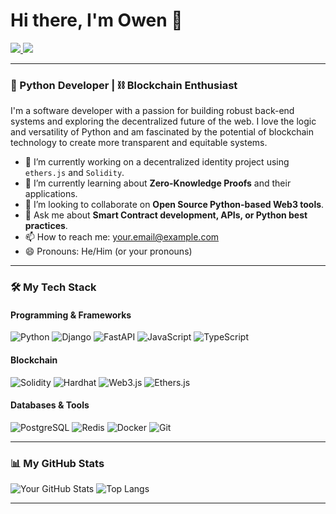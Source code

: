 # Hi there, I'm Owen 👋

<a href="https://linkedin.com/in/your-linkedin-url" target="_blank">
  <img src="https://img.shields.io/badge/LinkedIn-0077B5?style=for-the-badge&logo=linkedin&logoColor=white" />
</a>
<a href="https://twitter.com/your-twitter-handle" target="_blank">
  <img src="https://img.shields.io/badge/Twitter-1DA1F2?style=for-the-badge&logo=twitter&logoColor=white" />
</a>

---

### 🐍 Python Developer | ⛓️ Blockchain Enthusiast

I'm a software developer with a passion for building robust back-end systems and exploring the decentralized future of the web. I love the logic and versatility of Python and am fascinated by the potential of blockchain technology to create more transparent and equitable systems.

- 🔭 I’m currently working on a decentralized identity project using `ethers.js` and `Solidity`.
- 🌱 I’m currently learning about **Zero-Knowledge Proofs** and their applications.
- 👯 I’m looking to collaborate on **Open Source Python-based Web3 tools**.
- 💬 Ask me about **Smart Contract development, APIs, or Python best practices**.
- 📫 How to reach me: [your.email@example.com](mailto:your.email@example.com)
- 😄 Pronouns: He/Him (or your pronouns)

---

### 🛠️ My Tech Stack

#### Programming & Frameworks
![Python](https://img.shields.io/badge/Python-3776AB?style=for-the-badge&logo=python&logoColor=white)
![Django](https://img.shields.io/badge/Django-092E20?style=for-the-badge&logo=django&logoColor=white)
![FastAPI](https://img.shields.io/badge/FastAPI-009688?style=for-the-badge&logo=fastapi&logoColor=white)
![JavaScript](https://img.shields.io/badge/JavaScript-F7DF1E?style=for-the-badge&logo=javascript&logoColor=black)
![TypeScript](https://img.shields.io/badge/TypeScript-3178C6?style=for-the-badge&logo=typescript&logoColor=white)

#### Blockchain
![Solidity](https://img.shields.io/badge/Solidity-363636?style=for-the-badge&logo=solidity&logoColor=white)
![Hardhat](https://img.shields.io/badge/Hardhat-FFF600?style=for-the-badge&logo=hardhat&logoColor=black)
![Web3.js](https://img.shields.io/badge/web3.js-F16822?style=for-the-badge&logo=web3.js&logoColor=white)
![Ethers.js](https://img.shields.io/badge/ethers.js-2C2C2C?style=for-the-badge&logo=ethereum&logoColor=white)

#### Databases & Tools
![PostgreSQL](https://img.shields.io/badge/PostgreSQL-4169E1?style=for-the-badge&logo=postgresql&logoColor=white)
![Redis](https://img.shields.io/badge/redis-%23DD0031.svg?&style=for-the-badge&logo=redis&logoColor=white)
![Docker](https://img.shields.io/badge/Docker-2496ED?style=for-the-badge&logo=docker&logoColor=white)
![Git](https://img.shields.io/badge/GIT-E44C30?style=for-the-badge&logo=git&logoColor=white)

---

### 📊 My GitHub Stats

![Your GitHub Stats](https://github-readme-stats.vercel.app/api?username=your-github-username&show_icons=true&theme=radical&hide_border=true&count_private=true)
![Top Langs](https://github-readme-stats.vercel.app/api/top-langs/?username=your-github-username&layout=compact&theme=radical&hide_border=true)

---
